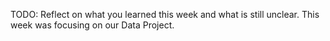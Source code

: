 TODO: Reflect on what you learned this week and what is still unclear.
This week was focusing on our Data Project.
